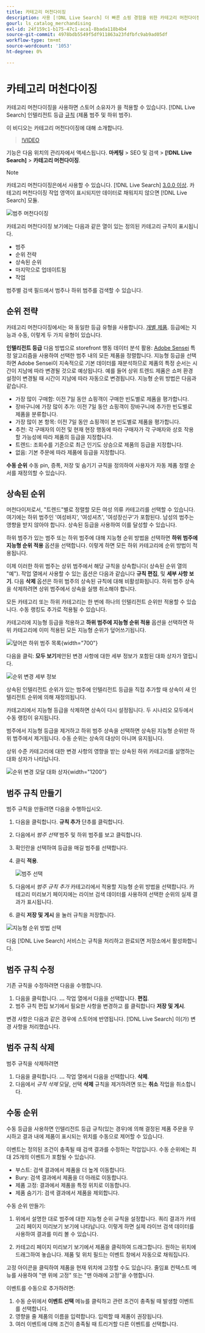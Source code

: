 ```yaml
---
title: 카테고리 머천다이징
description: 사용 [!DNL Live Search] 더 빠른 쇼핑 경험을 위한 카테고리 머천다이징.
gourl: ls_catalog_merchandising
exl-id: 24f159c1-b175-47c1-aca1-8bada118b4b4
source-git-commit: 4978bdb5549f5df911863a23fdfbfc9ab9ad05df
workflow-type: tm+mt
source-wordcount: '1053'
ht-degree: 0%

---
```


# 카테고리 머천다이징

카테고리 머천다이징을 사용하면 스토어 소유자가 을 적용할 수 있습니다. [!DNL Live Search] 인텔리전트 등급 [규칙](rules.md) (제품 범주 및 하위 범주).

이 비디오는 카테고리 머천다이징에 대해 소개합니다.

>[!VIDEO](https://video.tv.adobe.com/v/3424617)

기능은 다음 위치의 관리자에서 액세스됩니다. **마케팅** > SEO 및 검색 > **[!DNL Live Search]** > **카테고리 머천다이징**.

>[!NOTE]
>
>카테고리 머천다이징은에서 사용할 수 있습니다. [!DNL Live Search] [3.0.0 이상](release-notes.md). 카테고리 머천다이징 작업 영역이 표시되지만 데이터로 채워지지 않으면 [!DNL Live Search] 모듈.

![범주 머천다이징](assets/category_workspace.png)

카테고리 머천다이징 보기에는 다음과 같은 열이 있는 정의된 카테고리 규칙이 표시됩니다.

* 범주
* 순위 전략
* 상속된 순위
* 마지막으로 업데이트됨
* 작업

범주별 검색 필드에서 범주나 하위 범주를 검색할 수 있습니다.

## 순위 전략

카테고리 머천다이징에서는 와 동일한 등급 유형을 사용합니다. [개별 제품](rules-workspace.md).
등급에는 지능과 수동, 이렇게 두 가지 유형이 있습니다.

**인텔리전트 등급** 다음 방법으로 storefront 행동 데이터 분석 활용: [Adobe Sensei](https://www.adobe.com/sensei.html) 특정 알고리즘을 사용하여 선택한 범주 내의 모든 제품을 정렬합니다. 지능형 등급을 선택하면 Adobe Sensei이 지속적으로 기본 데이터를 재분석하므로 제품의 특정 순서는 시간이 지남에 따라 변경될 것으로 예상됩니다. 예를 들어 상위 트렌드 제품은 쇼퍼 환경 설정이 변경될 때 시간이 지남에 따라 자동으로 변경됩니다.
지능형 순위 방법은 다음과 같습니다.

* 가장 많이 구매함: 이전 7일 동안 쇼핑객이 구매한 빈도별로 제품을 평가합니다.
* 장바구니에 가장 많이 추가: 이전 7일 동안 쇼핑객이 장바구니에 추가한 빈도별로 제품을 분류합니다.
* 가장 많이 본 항목: 이전 7일 동안 쇼핑객이 본 빈도별로 제품을 평가합니다.
* 추천: 각 구매자의 이전 및 현재 현장 행동에 따라 구매자가 각 구매자와 상호 작용할 가능성에 따라 제품의 등급을 지정합니다.
* 트렌드: 조회수를 기준으로 최근 인기도 상승으로 제품의 등급을 지정합니다.
* 없음: 기본 주문에 따라 제품에 등급을 지정합니다.

**수동 순위** 수동 pin, 증폭, 저장 및 숨기기 규칙을 정의하여 사용자가 자동 제품 정렬 순서를 재정의할 수 있습니다.

## 상속된 순위

머천다이저로서, &quot;트렌드&quot;별로 정렬할 모든 여성 의류 카테고리를 선택할 수 있습니다. 여기에는 하위 범주인 &#39;여성바지&#39;, &#39;여성셔츠&#39;, &#39;여성장신구&#39;가 포함된다. 남성의 범주는 영향을 받지 않아야 합니다. 상속된 등급을 사용하여 이를 달성할 수 있습니다.

하위 범주가 있는 범주 또는 하위 범주에 대해 지능형 순위 방법을 선택하면 **하위 범주에 지능형 순위 적용** 옵션을 선택합니다. 이렇게 하면 모든 하위 카테고리에 순위 방법이 적용됩니다.

이제 이러한 하위 범주는 상위 범주에서 해당 규칙을 상속합니다( 상속된 순위 열의 &quot;예&quot;). 작업 열에서 사용할 수 있는 옵션은 다음과 같습니다 **규칙 편집**, 및 **세부 사항 보기**. 다음 **삭제** 옵션은 하위 범주의 상속된 규칙에 대해 비활성화됩니다. 하위 범주 상속을 삭제하려면 상위 범주에서 상속을 실행 취소해야 합니다.

모든 카테고리 또는 하위 카테고리는 한 번에 하나의 인텔리전트 순위만 적용할 수 있습니다. 수동 랭킹도 추가로 적용될 수 있습니다.

카테고리에 지능형 등급을 적용하고 **하위 범주에 지능형 순위 적용** 옵션을 선택하면 하위 카테고리에 이미 적용된 모든 지능형 순위가 덮어쓰기됩니다.

![덮어쓴 하위 범주 목록](assets/category_overwite_subs.png){width="700"}

다음을 클릭: **모두 보기**&#x200B;제안된 변경 사항에 대한 세부 정보가 포함된 대화 상자가 열립니다.

![순위 변경 세부 정보](assets/category_overwrite.png)

상속된 인텔리전트 순위가 있는 범주에 인텔리전트 등급을 직접 추가할 때 상속이 새 인텔리전트 순위에 의해 재정의됩니다.

카테고리에서 지능형 등급을 삭제하면 상속이 다시 설정됩니다.
두 시나리오 모두에서 수동 랭킹이 유지됩니다.

범주에서 지능형 등급을 제거하고 하위 범주 상속을 선택하면 상속된 지능형 순위만 하위 범주에서 제거됩니다. 수동 순위는 상속의 대상이 아니며 유지됩니다.

상위 수준 카테고리에 대한 변경 사항의 영향을 받는 상속된 하위 카테고리를 설명하는 대화 상자가 나타납니다.

![순위 변경 모달 대화 상자](assets/category_overwrite_modal.png){width="1200"}

## 범주 규칙 만들기

범주 규칙을 만들려면 다음을 수행하십시오.

1. 다음을 클릭합니다. **규칙 추가** 단추를 클릭합니다.
1. 다음에서 _범주 선택_ 범주 및 하위 범주를 보고 클릭합니다.
1. 확인란을 선택하여 등급을 매길 범주를 선택합니다.
1. 클릭 **적용**.

   ![범주 선택](assets/category_select.png)

1. 다음에서 _범주 규칙 추가_ 카테고리에서 적용할 지능형 순위 방법을 선택합니다.
카테고리 미리보기 페이지에는 라이브 검색 데이터를 사용하여 선택한 순위의 실제 결과가 표시됩니다.
1. 클릭 **저장 및 게시** 을 눌러 규칙을 저장합니다.

![지능형 순위 방법 선택](assets/category_ranking.png)

다음 [!DNL Live Search] 서비스는 규칙을 처리하고 완료되면 저장소에서 활성화합니다.

## 범주 규칙 수정

기존 규칙을 수정하려면 다음을 수행합니다.

1. 다음을 클릭합니다. **...** 작업 열에서 다음을 선택합니다. **편집**.
1. 범주 규칙 편집 보기에서 필요한 사항을 변경하고 를 클릭합니다 **저장 및 게시**.

변경 사항은 다음과 같은 경우에 스토어에 반영됩니다. [!DNL Live Search] 이(가) 변경 사항을 처리했습니다.

## 범주 규칙 삭제

범주 규칙을 삭제하려면

1. 다음을 클릭합니다. **...** 작업 열에서 다음을 선택합니다. **삭제**.
1. 다음에서 _규칙 삭제_ 모달, 선택 **삭제** 규칙을 제거하려면 또는 **취소** 작업을 취소합니다.

## 수동 순위

수동 등급을 사용하면 인텔리전트 등급 규칙(있는 경우)에 의해 결정된 제품 주문을 무시하고 결과 내에 제품이 표시되는 위치를 수동으로 제어할 수 있습니다.

이벤트는 정의된 조건이 충족될 때 검색 결과를 수정하는 작업입니다. 수동 순위에는 최대 25개의 이벤트가 포함될 수 있습니다.

* 부스트: 검색 결과에서 제품을 더 높게 이동합니다.
* Bury: 검색 결과에서 제품을 더 아래로 이동합니다.
* 제품 고정: 결과에서 제품을 특정 위치로 이동합니다.
* 제품 숨기기: 검색 결과에서 제품을 제외합니다.

수동 순위 만들기:

1. 위에서 설명한 대로 범주에 대한 지능형 순위 규칙을 설정합니다. 쿼리 결과가 카테고리 페이지 미리보기 보기에 나타납니다. 이렇게 하면 실제 라이브 검색 데이터를 사용하여 결과를 미리 볼 수 있습니다.

1. 카테고리 페이지 미리보기 보기에서 제품을 클릭하여 드래그합니다. 원하는 위치에 드래그하여 놓습니다. 제품 및 위치 필드는 이벤트 창에서 자동으로 채워집니다.

고정 아이콘을 클릭하여 제품을 현재 위치에 고정할 수도 있습니다. 줄임표 컨텍스트 메뉴를 사용하여 &quot;맨 위에 고정&quot; 또는 &quot;맨 아래에 고정&quot;을 수행합니다.

이벤트를 수동으로 추가하려면:

1. 수동 순위에서 **이벤트 선택** 메뉴를 클릭하고 관련 조건이 충족될 때 발생할 이벤트를 선택합니다.
1. 영향을 줄 제품의 이름을 입력합니다. 입력할 때 제품이 권장됩니다.
1. 여러 이벤트에 대해 조건이 충족될 때 트리거할 다른 이벤트를 선택합니다.
